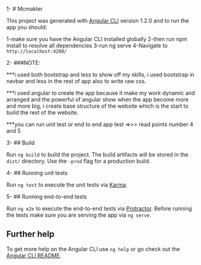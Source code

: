 1- # Mcmakler

This project was generated with [Angular CLI](https://github.com/angular/angular-cli) version 1.2.0 and to run the app you should:

1-make sure you have the Angular CLI installed globally 
2-then run npm install to resolve all dependencies
3-run ng serve 
4-Navigate to `http://localhost:4200/` 

2- ###NOTE: 

***i used both bootstrap and less to show off my skills, i used bootstrap in navbar and less in the rest of app also to write raw css.

***i used angular to create the app because it make my work dynamic and arranged and the powerful of angular show when the app become more and more big, i create base structure of the website which is the start to build the rest of the website.

***you can run unit test or end to end app test =>>> read points number 4 and 5


3- ## Build

Run `ng build` to build the project. The build artifacts will be stored in the `dist/` directory. Use the `-prod` flag for a production build.

4- ## Running unit tests

Run `ng test` to execute the unit tests via [Karma](https://karma-runner.github.io).

5- ## Running end-to-end tests

Run `ng e2e` to execute the end-to-end tests via [Protractor](http://www.protractortest.org/).
Before running the tests make sure you are serving the app via `ng serve`.

## Further help

To get more help on the Angular CLI use `ng help` or go check out the [Angular CLI README](https://github.com/angular/angular-cli/blob/master/README.md).
